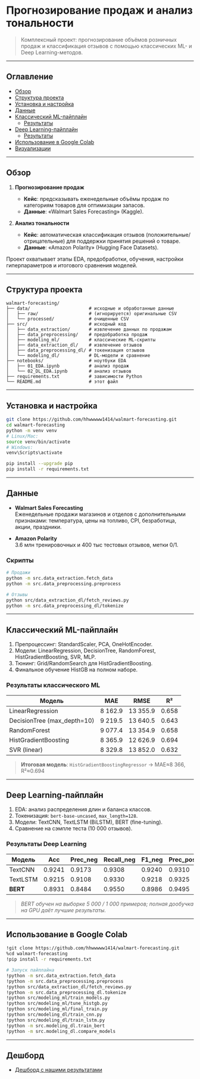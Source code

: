 # Прогнозирование продаж и анализ тональности

> Комплексный проект: прогнозирование объёмов розничных продаж и классификация отзывов с помощью классических ML- и Deep Learning-методов.

---

## Оглавление

- [Обзор](#обзор)  
- [Структура проекта](#структура-проекта)  
- [Установка и настройка](#установка-и-настройка)  
- [Данные](#данные)  
- [Классический ML-пайплайн](#классический-ml-пайплайн)  
  - [Результаты](#результаты-классического-ml)  
- [Deep Learning-пайплайн](#deep-learning-пайплайн)  
  - [Результаты](#результаты-deep-learning)  
- [Использование в Google Colab](#использование-в-google-colab)  
- [Визуализации](#дешборд)
---

## Обзор

1. **Прогнозирование продаж**  
   - **Кейс**: предсказывать еженедельные объёмы продаж по категориям товаров для оптимизации запасов.  
   - **Данные**: «Walmart Sales Forecasting» (Kaggle).  

2. **Анализ тональности**  
   - **Кейс**: автоматическая классификация отзывов (положительные/отрицательные) для поддержки принятия решений о товаре.  
   - **Данные**: «Amazon Polarity» (Hugging Face Datasets).  

Проект охватывает этапы EDA, предобработки, обучения, настройки гиперпараметров и итогового сравнения моделей.

---

## Структура проекта

```
walmart-forecasting/
├── data/                      # исходные и обработанные данные
│   ├── raw/                   # (игнорируется) оригинальные CSV
│   └── processed/             # очищенные CSV
├── src/                       # исходный код
│   ├── data_extraction/       # извлечение данных по продажам
│   ├── data_preprocessing/    # предобработка продаж
│   ├── modeling_ml/           # классические ML-скрипты
│   ├── data_extraction_dl/    # извлечение отзывов
│   ├── data_preprocessing_dl/ # токенизация отзывов
│   └── modeling_dl/           # DL-модели и сравнение
├── notebooks/                 # ноутбуки EDA
│   ├── 01_EDA.ipynb           # анализ продаж
│   └── 02_DL_EDA.ipynb        # анализ отзывов
├── requirements.txt           # зависимости Python
└── README.md                  # этот файл
```

---

## Установка и настройка

```bash
git clone https://github.com/hhwwwww1414/walmart-forecasting.git
cd walmart-forecasting
python -m venv venv
# Linux/Mac:
source venv/bin/activate
# Windows:
venv\Scripts\activate

pip install --upgrade pip
pip install -r requirements.txt
```

---

## Данные

- **Walmart Sales Forecasting**  
  Еженедельные продажи магазинов и отделов с дополнительными признаками: температура, цены на топливо, CPI, безработица, акции, праздники.

- **Amazon Polarity**  
  3.6 млн тренировочных и 400 тыс тестовых отзывов, метки 0/1.

### Скрипты

```bash
# Продажи
python -m src.data_extraction.fetch_data
python -m src.data_preprocessing.preprocess

# Отзывы
python src/data_extraction_dl/fetch_reviews.py
python -m src.data_preprocessing_dl/tokenize
```

---

## Классический ML-пайплайн

1. Препроцессинг: StandardScaler, PCA, OneHotEncoder.  
2. Модели: LinearRegression, DecisionTree, RandomForest, HistGradientBoosting, SVR, MLP.  
3. Тюнинг: Grid/RandomSearch для HistGradientBoosting.  
4. Финальное обучение HistGB на полном наборе.

### Результаты классического ML

| Модель                      | MAE    | RMSE    | R²    |
|-----------------------------|--------|---------|-------|
| LinearRegression            | 8 162.9|13 355.9 |0.658  |
| DecisionTree (max_depth=10) | 9 219.5|13 640.5 |0.643  |
| RandomForest                | 9 077.4|13 354.9 |0.658  |
| HistGradientBoosting        | 8 365.9|12 626.9 |0.694  |
| SVR (linear)                | 8 329.8|13 852.0 |0.632  |

> **Итоговая модель**: `HistGradientBoostingRegressor` → MAE≈8 366, R²≈0.694

---

## Deep Learning-пайплайн

1. EDA: анализ распределения длин и баланса классов.  
2. Токенизация: `bert-base-uncased`, `max_length=128`.  
3. Модели: TextCNN, TextLSTM (BiLSTM), BERT (fine-tuning).  
4. Сравнение на сэмпле теста (10 000 отзывов).

### Результаты Deep Learning

| Модель   | Acc   | Prec_neg | Recall_neg | F1_neg | Prec_pos | Recall_pos | F1_pos |
|----------|-------|----------|------------|--------|----------|------------|--------|
| TextCNN  |0.9241 |0.9173    |0.9308      |0.9240  |0.9310    |0.9175      |0.9242  |
| TextLSTM |0.9215 |0.9108    |0.9330      |0.9218  |0.9325    |0.9102      |0.9212  |
| **BERT** |0.8931 |0.8484    |0.9550      |0.8986  |0.9495    |0.8322      |0.8870  |

> *BERT обучен на выборке 5 000 / 1 000 примеров; полная дообучка на GPU даёт лучшие результаты.*

---

## Использование в Google Colab

```bash
!git clone https://github.com/hhwwwww1414/walmart-forecasting.git
%cd walmart-forecasting
!pip install -r requirements.txt

# Запуск пайплайна
!python -m src.data_extraction.fetch_data
!python -m src.data_preprocessing.preprocess
!python src/data_extraction_dl/fetch_reviews.py
!python -m src.data_preprocessing_dl.tokenize
!python src/modeling_ml/train_models.py
!python src/modeling_ml/tune_histgb.py
!python src/modeling_ml/final_train.py
!python src/modeling_dl/train_cnn.py
!python src/modeling_dl/train_lstm.py
!python -m src.modeling_dl.train_bert
!python -m src.modeling_dl.compare_models
```

---
## Дешборд

- [Дешборд с нашими результатами](https://walmartvisual-mfdejtf2dpfxhdjqppsipw.streamlit.app/)
